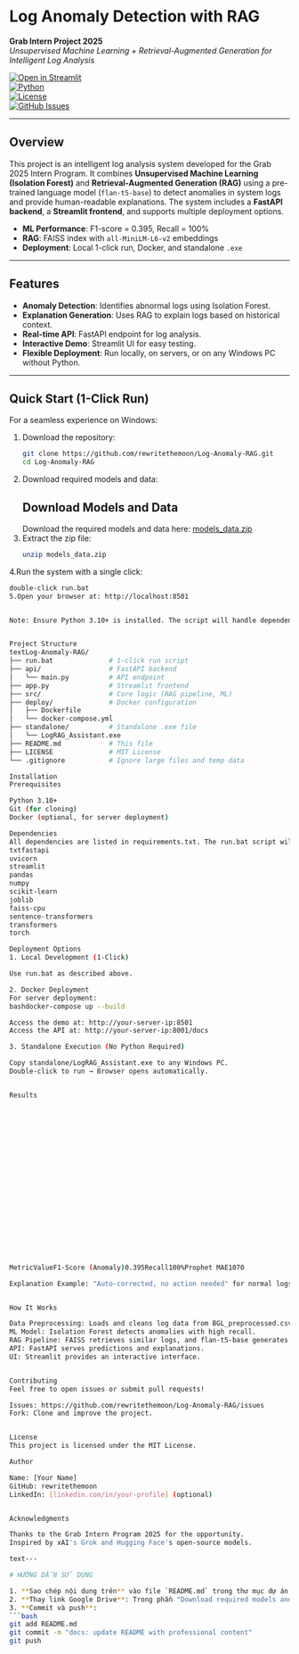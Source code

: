 # Log Anomaly Detection with RAG

**Grab Intern Project 2025**  
*Unsupervised Machine Learning + Retrieval-Augmented Generation for Intelligent Log Analysis*

[![Open in Streamlit](https://static.streamlit.io/badges/streamlit_badge_black_white.svg)](http://localhost:8501)  
[![Python](https://img.shields.io/badge/python-3.10-blue)](https://www.python.org/)  
[![License](https://img.shields.io/badge/license-MIT-green)](LICENSE)  
[![GitHub Issues](https://img.shields.io/github/issues/rewritethemoon/Log-Anomaly-RAG)](https://github.com/rewritethemoon/Log-Anomaly-RAG/issues)  

---

## Overview

This project is an intelligent log analysis system developed for the Grab 2025 Intern Program. It combines **Unsupervised Machine Learning (Isolation Forest)** and **Retrieval-Augmented Generation (RAG)** using a pre-trained language model (`flan-t5-base`) to detect anomalies in system logs and provide human-readable explanations. The system includes a **FastAPI backend**, a **Streamlit frontend**, and supports multiple deployment options.

- **ML Performance**: F1-score = 0.395, Recall = 100%
- **RAG**: FAISS index with `all-MiniLM-L6-v2` embeddings
- **Deployment**: Local 1-click run, Docker, and standalone `.exe`

---

## Features

- **Anomaly Detection**: Identifies abnormal logs using Isolation Forest.
- **Explanation Generation**: Uses RAG to explain logs based on historical context.
- **Real-time API**: FastAPI endpoint for log analysis.
- **Interactive Demo**: Streamlit UI for easy testing.
- **Flexible Deployment**: Run locally, on servers, or on any Windows PC without Python.

---

## Quick Start (1-Click Run)

For a seamless experience on Windows:

1. Download the repository:
   ```bash
   git clone https://github.com/rewritethemoon/Log-Anomaly-RAG.git
   cd Log-Anomaly-RAG

2. Download required models and data:
   ## Download Models and Data
   Download the required models and data here: [models_data.zip](https://drive.google.com/uc?export=download&id=1k72zENgTDKA87pU4tPt3uQuqVEifkN2-)
3. Extract the zip file:
   ```bash
   unzip models_data.zip
   
4.Run the system with a single click:
   ```bash
   double-click run.bat
5.Open your browser at: http://localhost:8501


Note: Ensure Python 3.10+ is installed. The script will handle dependencies automatically.


Project Structure
textLog-Anomaly-RAG/
├── run.bat              # 1-click run script
├── api/                 # FastAPI backend
│   └── main.py          # API endpoint
├── app.py               # Streamlit frontend
├── src/                 # Core logic (RAG pipeline, ML)
├── deploy/              # Docker configuration
│   ├── Dockerfile
│   └── docker-compose.yml
├── standalone/          # Standalone .exe file
│   └── LogRAG_Assistant.exe
├── README.md            # This file
├── LICENSE              # MIT License
└── .gitignore           # Ignore large files and temp data

Installation
Prerequisites

Python 3.10+
Git (for cloning)
Docker (optional, for server deployment)

Dependencies
All dependencies are listed in requirements.txt. The run.bat script will install them automatically.
txtfastapi
uvicorn
streamlit
pandas
numpy
scikit-learn
joblib
faiss-cpu
sentence-transformers
transformers
torch

Deployment Options
1. Local Development (1-Click)

Use run.bat as described above.

2. Docker Deployment
For server deployment:
bashdocker-compose up --build

Access the demo at: http://your-server-ip:8501
Access the API at: http://your-server-ip:8001/docs

3. Standalone Execution (No Python Required)

Copy standalone/LogRAG_Assistant.exe to any Windows PC.
Double-click to run → Browser opens automatically.


Results





















MetricValueF1-Score (Anomaly)0.395Recall100%Prophet MAE1070

Explanation Example: "Auto-corrected, no action needed" for normal logs.


How It Works

Data Preprocessing: Loads and cleans log data from BGL_preprocessed.csv.
ML Model: Isolation Forest detects anomalies with high recall.
RAG Pipeline: FAISS retrieves similar logs, and flan-t5-base generates explanations.
API: FastAPI serves predictions and explanations.
UI: Streamlit provides an interactive interface.


Contributing
Feel free to open issues or submit pull requests!

Issues: https://github.com/rewritethemoon/Log-Anomaly-RAG/issues
Fork: Clone and improve the project.


License
This project is licensed under the MIT License.

Author

Name: [Your Name]
GitHub: rewritethemoon
LinkedIn: [linkedin.com/in/your-profile] (optional)


Acknowledgments

Thanks to the Grab Intern Program 2025 for the opportunity.
Inspired by xAI's Grok and Hugging Face's open-source models.

text---

# HƯỚNG DẪN SỬ DỤNG

1. **Sao chép nội dung trên** vào file `README.md` trong thư mục dự án của bạn (`C:\Users\Admin\Intelligent-Log-Analysis-and-Anomaly-Detection-Assistant-using-RAG-and-LLMs\README.md`).
2. **Thay link Google Drive**: Trong phần "Download required models and data", thay `https://drive.google.com/file/d/ABC123/view?usp=sharing` bằng link thực tế của bạn sau khi upload `models_data.zip`.
3. **Commit và push**:
   ```bash
   git add README.md
   git commit -m "docs: update README with professional content"
   git push
